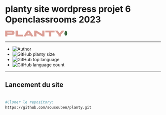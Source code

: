 # planty site wordpress projet 6 Openclassrooms 2023

![logo](logo.png)

---

- ![Author](<https://img.shields.io/badge/Author-Souad Mouatakide-">)
- ![GitHub planty size](https://img.shields.io/github/repo-size/sousouben/planty)
- ![GitHub top language](https://img.shields.io/github/languages/top/sousouben/planty)
- ![GitHub language count](https://img.shields.io/github/languages/count/sousouben/planty)

---

## Lancement du site

```bash

#Cloner le repository:
https://github.com/sousouben/planty.git

```
